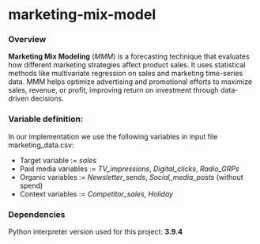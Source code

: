 # marketing-mix-model
### Overview
__Marketing Mix Modeling__ (_MMM_) is a forecasting technique that evaluates how different marketing strategies affect product sales. It uses statistical methods like multivariate regression on sales and marketing time-series data. MMM helps optimize advertising and promotional efforts to maximize sales, revenue, or profit, improving return on investment through data-driven decisions.

### Variable definition:
In our implementation we use the following variables in input file marketing_data.csv:
- Target variable := _sales_
- Paid media variables := _TV_impressions_, _Digital_clicks_, _Radio_GRPs_
- Organic variables := _Newsletter_sends_, _Social_media_posts_ (without spend)
- Context variables := _Competitor_sales_, _Holiday_

### Dependencies
Python interpreter version used for this project: **3.9.4**
